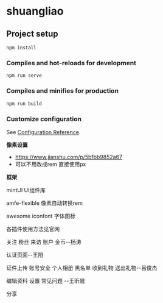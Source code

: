 # shuangliao

## Project setup
```
npm install
```

### Compiles and hot-reloads for development
```
npm run serve
```

### Compiles and minifies for production
```
npm run build
```

### Customize configuration
See [Configuration Reference](https://cli.vuejs.org/config/).



**像素设置**

- https://www.jianshu.com/p/5bfbb9852a67
- 可以不用改成rem  直接使用px

**框架**

mintUI   UI组件库

amfe-flexible  像素自动转换rem

awesome iconfont   字体图标

各插件使用方法见官网





关注 粉丝 来访 账户 金币--杨涛

认证页面--王阳

证件上传 账号安全 个人相册 黑名单 收到礼物 送出礼物--吕俊杰

编辑资料  设置  常见问题   --王昕晨

分享 